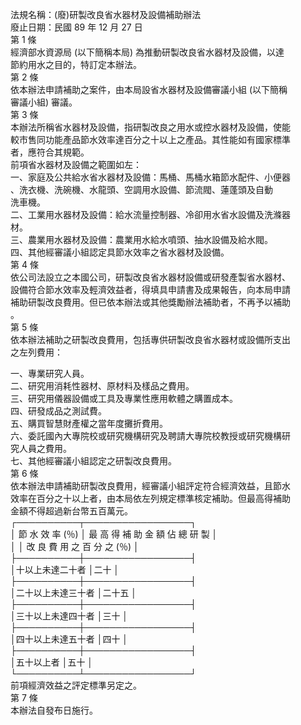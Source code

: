 法規名稱：(廢)研製改良省水器材及設備補助辦法  
廢止日期：民國 89 年 12 月 27 日  
第 1 條  
經濟部水資源局 (以下簡稱本局) 為推動研製改良省水器材及設備，以達  
節約用水之目的，特訂定本辦法。  
第 2 條  
依本辦法申請補助之案件，由本局設省水器材及設備審議小組 (以下簡稱  
審議小組) 審議。  
第 3 條  
本辦法所稱省水器材及設備，指研製改良之用水或控水器材及設備，使能  
較市售同功能產品節水效率達百分之十以上之產品。其性能如有國家標準  
者，應符合其規範。  
前項省水器材及設備之範圍如左：  
一、家庭及公共給水省水器材及設備：馬桶、馬桶水箱節水配件、小便器  
、洗衣機、洗碗機、水龍頭、空調用水設備、節流閥、蓮蓬頭及自動  
洗車機。  
二、工業用水器材及設備：給水流量控制器、冷卻用水省水設備及洗滌器  
材。  
三、農業用水器材及設備：農業用水給水噴頭、抽水設備及給水閥。  
四、其他經審議小組認定具節水效率之省水器材及設備。  
第 4 條  
依公司法設立之本國公司，研製改良省水器材設備或研發產製省水器材、  
設備符合節水效率及輕濟效益者，得填具申請書及成果報告，向本局申請  
補助研製改良費用。但已依本辦法或其他獎勵辦法補助者，不再予以補助  
。  
第 5 條  
依本辦法補助之研製改良費用，包括專供研製改良省水器材或設備所支出  
之左列費用：  


一、專業研究人員。  
二、研究用消耗性器材、原材料及樣品之費用。  
三、研究用儀器設備或工具及專業性應用軟體之購置成本。  
四、研發成品之測試費。  
五、購買智慧財產權之當年度攤折費用。  
六、委託國內大專院校或研究機構研究及聘請大專院校教授或研究機構研  
究人員之費用。  
七、其他經審議小組認定之研製改良費用。  
第 6 條  
依本辦法申請補助研製改良費用，經審議小組評定符合經濟效益，且節水  
效率在百分之十以上者，由本局依左列規定標準核定補助。但最高得補助  
金額不得超過新台幣五百萬元。  
┌──────────┬─────────────────┐  
│ 節 水 效 率 (％) │ 最 高 得 補 助 金 額 佔 總 研 製 │  
│ │ 改 良 費 用 之 百 分 之 (％) │  
├──────────┼─────────────────┤  
│十以上未達二十者 │二十 │  
├──────────┼─────────────────┤  
│二十以上未達三十者 │二十五 │  
├──────────┼─────────────────┤  
│三十以上未達四十者 │三十 │  
├──────────┼─────────────────┤  
│四十以上未達五十者 │四十 │  
├──────────┼─────────────────┤  
│五十以上者 │五十 │  
└──────────┴─────────────────┘  
前項經濟效益之評定標準另定之。  
第 7 條  
本辦法自發布日施行。  



